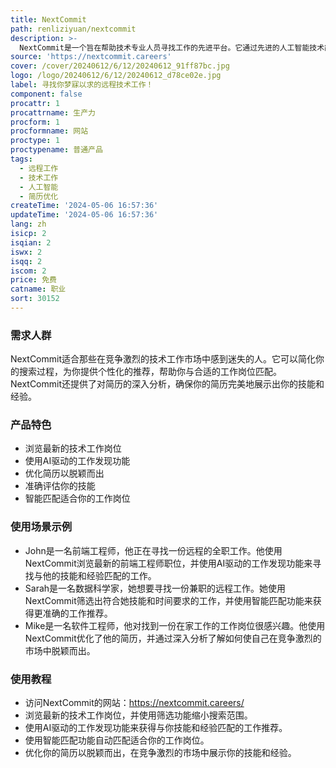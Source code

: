 ```yaml
---
title: NextCommit
path: renliziyuan/nextcommit
description: >-
  NextCommit是一个旨在帮助技术专业人员寻找工作的先进平台。它通过先进的人工智能技术简化你的搜索过程，将你与最新的机会联系起来，并确保你的简历充分展示你的技能和经验。NextCommit提供了一系列工具和洞见，从发现机会到成功申请，为你轻松地获得你梦寐以求的远程技术工作。
source: 'https://nextcommit.careers'
cover: /cover/20240612/6/12/20240612_91ff87bc.jpg
logo: /logo/20240612/6/12/20240612_d78ce02e.jpg
label: 寻找你梦寐以求的远程技术工作！
component: false
procattr: 1
procattrname: 生产力
procform: 1
procformname: 网站
proctype: 1
proctypename: 普通产品
tags:
  - 远程工作
  - 技术工作
  - 人工智能
  - 简历优化
createTime: '2024-05-06 16:57:36'
updateTime: '2024-05-06 16:57:36'
lang: zh
isicp: 2
isqian: 2
iswx: 2
isqq: 2
iscom: 2
price: 免费
catname: 职业
sort: 30152
---
```




### 需求人群
NextCommit适合那些在竞争激烈的技术工作市场中感到迷失的人。它可以简化你的搜索过程，为你提供个性化的推荐，帮助你与合适的工作岗位匹配。NextCommit还提供了对简历的深入分析，确保你的简历完美地展示出你的技能和经验。

### 产品特色
- 浏览最新的技术工作岗位
- 使用AI驱动的工作发现功能
- 优化简历以脱颖而出
- 准确评估你的技能
- 智能匹配适合你的工作岗位

### 使用场景示例
- John是一名前端工程师，他正在寻找一份远程的全职工作。他使用NextCommit浏览最新的前端工程师职位，并使用AI驱动的工作发现功能来寻找与他的技能和经验匹配的工作。
- Sarah是一名数据科学家，她想要寻找一份兼职的远程工作。她使用NextCommit筛选出符合她技能和时间要求的工作，并使用智能匹配功能来获得更准确的工作推荐。
- Mike是一名软件工程师，他对找到一份在家工作的工作岗位很感兴趣。他使用NextCommit优化了他的简历，并通过深入分析了解如何使自己在竞争激烈的市场中脱颖而出。

### 使用教程
- 访问NextCommit的网站：https://nextcommit.careers/
- 浏览最新的技术工作岗位，并使用筛选功能缩小搜索范围。
- 使用AI驱动的工作发现功能来获得与你技能和经验匹配的工作推荐。
- 使用智能匹配功能自动匹配适合你的工作岗位。
- 优化你的简历以脱颖而出，在竞争激烈的市场中展示你的技能和经验。

  

